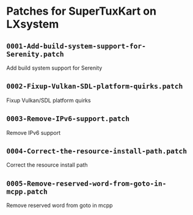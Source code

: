 # Patches for SuperTuxKart on LXsystem

## `0001-Add-build-system-support-for-Serenity.patch`

Add build system support for Serenity


## `0002-Fixup-Vulkan-SDL-platform-quirks.patch`

Fixup Vulkan/SDL platform quirks


## `0003-Remove-IPv6-support.patch`

Remove IPv6 support


## `0004-Correct-the-resource-install-path.patch`

Correct the resource install path


## `0005-Remove-reserved-word-from-goto-in-mcpp.patch`

Remove reserved word from goto in mcpp


